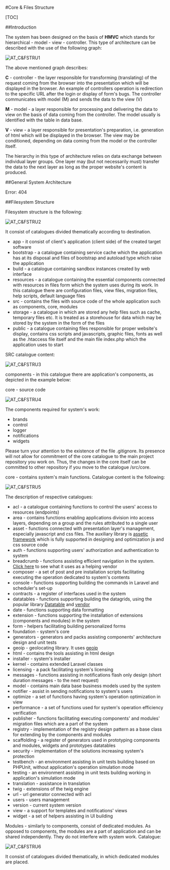 #Core & Files Structure  

[TOC]

##Introduction  
 
The system has been designed on the basis of **HMVC** which stands for hierarchical - model - view - controller. This type of architecture can be described with the use of the following graph:

  ![AT_C&FSTRU1](https://raw.githubusercontent.com/antaresproject/docs/master/img/docs/antares_concepts/core_and_files_structure/AT_C&FSTRU1.png)
  
The above mentioned graph describes:

**C** - controller - the layer responsible for transforming (translating) of the request coming from the browser into the presentation which will be displayed in the browser. An example of controllers operation is redirection to the specific URL after the login or display of form's bugs. The controller communicates with model (M) and sends the data to the view (V)

**M** - model - a layer responsible for processing and delivering the data to view on the basis of data coming from the controller. The model usually is identified with the table in data base.

**V** - view - a layer responsible for presentation's preparation, i.e. generation of html which will be displayed in the browser. The view may be conditioned, depending on data coming from the model or the controller itself.

The hierarchy in this type of architecture relies on data exchange between individual layer groups. One layer may (but not necessarily must) transfer the data to the next layer as long as the proper website's content is produced.  

##General System Architecture  

Error: 404

##Filesystem Structure  

Filesystem structure is the following:

  ![AT_C&FSTRU2](https://raw.githubusercontent.com/antaresproject/docs/master/img/docs/antares_concepts/core_and_files_structure/AT_C&FSTRU2.PNG)
  
It consist of catalogues divided thematically according to destination.

* app - it consist of client's application (client side) of the created target software
* bootstrap - a catalogue containing service cache which the application has at its disposal and files of bootstrap and autoload type which raise the application
* build - a catalogue containing sandbox instances created by web interface
* resources - a catalogue containing the essential components connected with resources in files form which the system uses during its work. In this catalogue there are configuration files, view files, migration files, help scripts, default language files
* src - contains the files with source code of the whole application such as components, core, modules
* storage - a catalogue in which are stored any help files such as cache, temporary files etc. It is treated as a storehouse for data which may be stored by the system in the form of the files
* public - a catalogue containing files responsible for proper website's display, contains css scripts and javascripts, graphic files, fonts as well as the .htaccess file itself and the main file index.php which the application uses to start

SRC catalogue content:
  
  ![AT_C&FSTRU3](https://raw.githubusercontent.com/antaresproject/docs/master/img/docs/antares_concepts/core_and_files_structure/AT_C&FSTRU3.PNG)
  
components - in this catalogue there are application's components, as depicted in the example below:

core - source code

  ![AT_C&FSTRU4](https://raw.githubusercontent.com/antaresproject/docs/master/img/docs/antares_concepts/core_and_files_structure/AT_C&FSTRU4.PNG)
  
The components required for system's work:

* brands
* control
* logger
* notifications
* widgets

Please turn your attention to the existence of the file .gitignore. Its presence will not allow for commitment of the core catalogue to the main project repository you work on. Thus, the changes in the core itself can be committed to other repository if you move to the catalogue /src/core.

core - contains system's main functions. Catalogue content is the following:

  ![AT_C&FSTRU5](https://raw.githubusercontent.com/antaresproject/docs/master/img/docs/antares_concepts/core_and_files_structure/AT_C&FSTRU5.PNG)
  
The description of respective catalogues:

* acl - a catalogue containing functions to control the users' access to resources (endpoints)
* area - contains functions enabling applications division into access layers, depending on a group and the rules attributed to a single user
* asset - functions connected with presentation layer's management, especially javascript and css files. The auxiliary library is [assetic framework](https://github.com/kriswallsmith/assetic) which is fully supported in designing and optimization js and css source code
* auth - functions supporting users' authorization and authentication to system
* breadcrumb - functions assisting efficient navigation in the system. [Click here](https://github.com/davejamesmiller/laravel-breadcrumbs) to see what it uses as a helping vendor
* composer - a set of post and pre installation scripts facilitating executing the operation dedicated to system's contents
* console - functions supporting building the commands in Laravel and scheduler's set-up
* contracts - a register of interfaces used in the system
* datatables - functions supporting building the datagrids, using the popular library [Datatable](https://datatables.net/) and [vendor](http://datatables.yajrabox.com)
* date - functions supporting data formatting
* extension - functions supporting the installation of extensions (components and modules) in the system
* form - helpers facilitating building personalized forms
* foundation - system's core
* generators - generators and packs assisting components' architecture design and unit tests
* geoip - geolocating library. It uses [geoip](https://github.com/Torann/laravel-geoip)
* html - contains the tools assisting in html design
* installer - system's installer
* kernel - contains extended Laravel classes
* licensing - a pack facilitating system's licensing
* messages - functions assisting in notifications flash only design (short duration messages - to the next request)
* model - contains main data base business models used by the system
* notifier - assist in sending notifications to system's users
* optimize - a set of functions having system's operation optimization in view
* performance - a set of functions used for system's operation efficiency verification
* publisher - functions facilitating executing components' and modules' migration files which are a part of the system
* registry - implementation of the registry design pattern as a base class for extending by the components and modules
* scaffolding - a register of generators used in prototyping components and modules, widgets and prototypes datatables
* security - implementation of the solutions increasing system's protection
* testbench - an environment assisting in unit tests building based on PHPUnit, without application's operation simulation mode 
* testing - an environment assisting in unit tests building working in application's simulation mode
* translation - assistance in translation
* twig - extensions of the twig engine
* url - url generator connected with acl
* users - users management
* version - current system version
* view - a support for templates and notifications' views
* widget - a set of helpers assisting in UI building

Modules - similarly to components, consist of dedicated modules. As opposed to components, the modules are a part of application and can be shared independently. They do not interfere with system work. 
Catalogue:

  ![AT_C&FSTRU6](https://raw.githubusercontent.com/antaresproject/docs/master/img/docs/antares_concepts/core_and_files_structure/AT_C&FSTRU6.PNG)
  
It consist of catalogues divided thematically, in which dedicated modules are placed.
